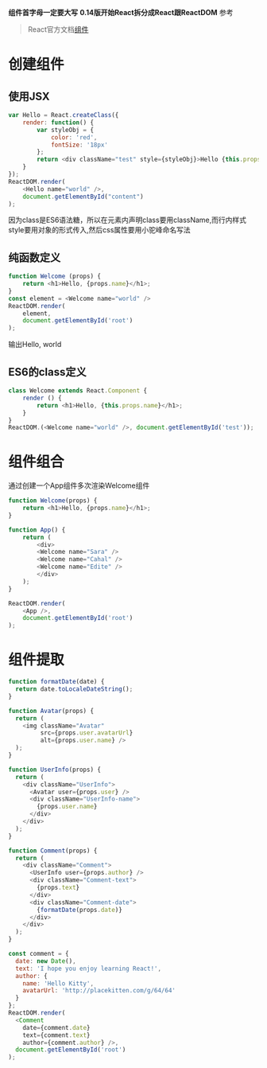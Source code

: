 **组件首字母一定要大写**
**0.14版开始React拆分成React跟ReactDOM**
参考
> React官方文档[组件](https://doc.react-china.org/docs/components-and-props.html)
# 创建组件
## 使用JSX
```javascript
var Hello = React.createClass({
    render: function() {
        var styleObj = {
            color: 'red',
            fontSize: '18px'
        };
        return <div className="test" style={styleObj}>Hello {this.props.name} </div>
    }
});
ReactDOM.render(
    <Hello name="world" />,
    document.getElementById("content")
);
```
因为class是ES6语法糖，所以在元素内声明class要用className,而行内样式style要用对象的形式传入,然后css属性要用小驼峰命名写法

## 纯函数定义
```javascript
function Welcome (props) {
    return <h1>Hello, {props.name}</h1>;
}
const element = <Welcome name="world" />
ReactDOM.render(
    element,
    document.getElementById('root')
);
```
输出Hello, world

## ES6的class定义
```javascript
class Welcome extends React.Component {
    render () {
        return <h1>Hello, {this.props.name}</h1>;
    }
}
ReactDOM.(<Welcome name="world" />, document.getElementById('test'));
```

# 组件组合
通过创建一个App组件多次渲染Welcome组件
```javascript
function Welcome(props) {
    return <h1>Hello, {props.name}</h1>;
}

function App() {
    return (
        <div>
        <Welcome name="Sara" />
        <Welcome name="Cahal" />
        <Welcome name="Edite" />
        </div>
    );
}

ReactDOM.render(
    <App />,
    document.getElementById('root')
);
```
# 组件提取
```javascript
function formatDate(date) {
  return date.toLocaleDateString();
}

function Avatar(props) {
  return (
    <img className="Avatar"
         src={props.user.avatarUrl}
         alt={props.user.name} />
  );
}

function UserInfo(props) {
  return (
    <div className="UserInfo">
      <Avatar user={props.user} />
      <div className="UserInfo-name">
        {props.user.name}
      </div>
    </div>
  );
}

function Comment(props) {
  return (
    <div className="Comment">
      <UserInfo user={props.author} />
      <div className="Comment-text">
        {props.text}
      </div>
      <div className="Comment-date">
        {formatDate(props.date)}
      </div>
    </div>
  );
}

const comment = {
  date: new Date(),
  text: 'I hope you enjoy learning React!',
  author: {
    name: 'Hello Kitty',
    avatarUrl: 'http://placekitten.com/g/64/64'
  }
};
ReactDOM.render(
  <Comment
    date={comment.date}
    text={comment.text}
    author={comment.author} />,
  document.getElementById('root')
);
```
